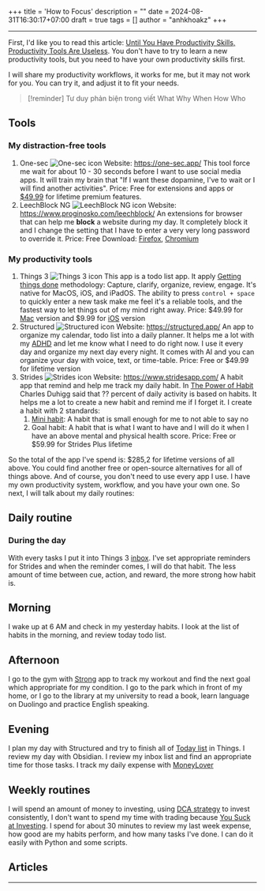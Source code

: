 +++
title = 'How to Focus'
description = ""
date = 2024-08-31T16:30:17+07:00
draft = true
tags = []
author = "anhkhoakz"
+++

---

First, I'd like you to read this article: [Until You Have Productivity Skills, Productivity Tools Are Useless](https://hbr.org/2016/08/until-you-have-productivity-skills-productivity-tools-are-useless). You don't have to try to learn a new productivity tools, but you need to have your own productivity skills first.

I will share my productivity workflows, it works for me, but it may not work for you. You can try it, and adjust it to fit your needs.

> [!reminder]
> Tư duy phản biện trong viết
> What Why When How Who

## Tools

### My distraction-free tools

1. One-sec
   ![One-sec icon](https://one-sec.app/assets/img/favicon-32x32.png)
   Website: <https://one-sec.app/>
   This tool force me wait for about 10 - 30 seconds before I want to use social media apps. It will train my brain that "If I want these dopamine, I've to wait or I will find another activities".
   Price: Free for extensions and apps or [$49.99](https://apps.apple.com/us/app/one-sec-screen-time-focus/id1532875441) for lifetime premium features.
1. LeechBlock NG
   ![LeechBlock NG icon](https://i0.wp.com/www.proginosko.com/leechblock/wp-content/uploads/2015/09/leechblock96.png?fit=32%2C32&ssl=1)
   Website: <https://www.proginosko.com/leechblock/>
   An extensions for browser that can help me **block** a website during my day. It completely block it and I change the setting that I have to enter a very very long password to override it.
   Price: Free
   Download: [Firefox](https://addons.mozilla.org/en-US/firefox/addon/leechblock-ng/), [Chromium](https://chromewebstore.google.com/detail/leechblock-ng/blaaajhemilngeeffpbfkdjjoefldkok)

### My productivity tools

1. Things 3
   ![Things 3 icon](https://culturedcode.com/favicon.ico)
   This app is a todo list app. It apply [Getting things done](https://en.wikipedia.org/wiki/Getting_Things_Done) methodology: Capture, clarify, organize, review, engage. It's native for MacOS, iOS, and iPadOS. The ability to press `control + space` to quickly enter a new task make me feel it's a reliable tools, and the fastest way to let things out of my mind right away.
   Price: $49.99 for [Mac](https://apps.apple.com/us/app/things-3/id904280696) version and $9.99 for [iOS](https://apps.apple.com/us/app/things-3/id904237743) version
1. Structured
   ![Structured icon](https://framerusercontent.com/images/TIO5bURTHgiagJDLO5GFLTll1r8.png)
   Website: <https://structured.app/>
   An app to organize my calendar, todo list into a daily planner. It helps me a lot with my [ADHD](https://en.wikipedia.org/wiki/Attention_deficit_hyperactivity_disorder) and let me know what I need to do right now. I use it every day and organize my next day every night. It comes with AI and you can organize your day with voice, text, or time-table.
   Price: Free or $49.99 for lifetime version
1. Strides
   ![Strides icon](https://www.stridesapp.com/favicon.ico)
   Website: <https://www.stridesapp.com/>
   A habit app that remind and help me track my daily habit. In [The Power of Habit](https://en.wikipedia.org/wiki/The_Power_of_Habit) Charles Duhigg said that ?? percent of daily activity is based on habits. It helps me a lot to create a new habit and remind me if I forget it. I create a habit with 2 standards:
    1. [Mini habit](https://minihabits.com/mini-habit-ideas/): A habit that is small enough for me to not able to say no
    2. Goal habit: A habit that is what I want to have and I will do it when I have an above mental and physical health score.
    Price: Free or $59.99 for Strides Plus lifetime

So the total of the app I've spend is: $285,2 for lifetime versions of all above. You could find another free or open-source alternatives for all of things above. And of course, you don't need to use every app I use. I have my own productivity system, workflow, and you have your own one.
So next, I will talk about my daily routines:

## Daily routine

### During the day

With every tasks I put it into Things 3 [inbox](things:///show?id=inbox).
I've set appropriate reminders for Strides and when the reminder comes, I will do that habit. The less amount of time between cue, action, and reward, the more strong how habit is.

## Morning

I wake up at 6 AM and check in my yesterday habits. I look at the list of habits in the morning, and review today todo list.

## Afternoon

I go to the gym with [Strong](https://www.strong.app/) app to track my workout and find the next goal which appropriate for my condition.
I go to the park which in front of my home, or I go to the library at my university to read a book, learn language on Duolingo and practice English speaking.

## Evening

I plan my day with Structured and try to finish all of [Today list](things:///show?id=today) in Things. I review my day with Obsidian. I review my inbox list and find an appropriate time for those tasks.
I track my daily expense with [MoneyLover](https://moneylover.me/)

## Weekly routines

I will spend an amount of money to investing, using [DCA strategy](https://en.wikipedia.org/wiki/Dollar_cost_averaging) to invest consistently, I don't want to spend my time with trading because [You Suck at Investing](https://www.youtube.com/watch?v=SbUkmysgXFs).
I spend for about 30 minutes to review my last week expense, how good are my habits perform, and how many tasks I've done. I can do it easily with Python and some scripts.

## Articles

---

